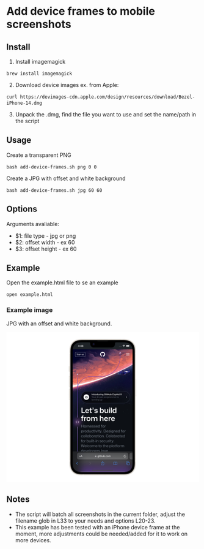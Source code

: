 # Add device frames to mobile screenshots



## Install

1. Install imagemagick

```shell
brew install imagemagick
```
2. Download device images ex. from Apple:

```shell
curl https://devimages-cdn.apple.com/design/resources/download/Bezel-iPhone-14.dmg
```
3. Unpack the .dmg, find the file you want to use and set the name/path in the script

## Usage

Create a transparent PNG

```shell
bash add-device-frames.sh png 0 0
```
Create a JPG with offset and white background

```shell
bash add-device-frames.sh jpg 60 60
```

## Options

Arguments avaliable:

- $1: file type - jpg or png
- $2: offset width - ex 60
- $3: offset height - ex 60


## Example

Open the example.html file to se an example

```shell
open example.html
```

### Example image

JPG with an offset and white background.

<img src="screenshot-1.jpg">

## Notes
- The script will batch all screenshots in the current folder, adjust the filename glob in L33 to your needs and options L20-23.
- This example has been tested with an iPhone device frame at the moment, more adjustments could be needed/added for it to work on more devices.
